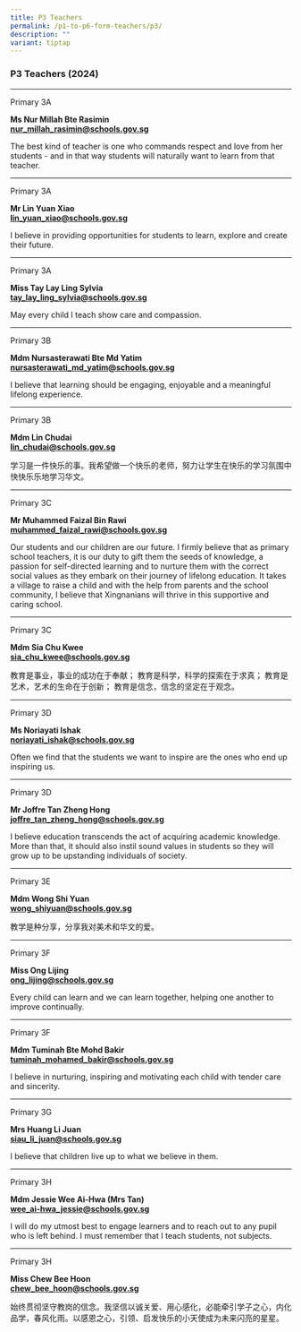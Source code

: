 ```yaml
---
title: P3 Teachers
permalink: /p1-to-p6-form-teachers/p3/
description: ""
variant: tiptap
---
```

<h3>P3 Teachers (2024)</h3>
<hr>
<p>Primary 3A</p>
<p><strong>Ms Nur Millah Bte Rasimin</strong> 
<br><strong><a href="mailto:nur_millah_rasimin@schools.gov.sg" rel="noopener noreferrer nofollow" target="_blank">nur_millah_rasimin@schools.gov.sg</a></strong>
</p>
<p>The best kind of teacher is one who commands respect and love from her
students - and in that way students will naturally want to learn from that
teacher.</p>
<hr>
<p>Primary 3A</p>
<p><strong>Mr Lin Yuan Xiao</strong> 
<br><strong><a href="mailto:lin_yuan_xiao@schools.gov.sg" rel="noopener noreferrer nofollow" target="_blank">lin_yuan_xiao@schools.gov.sg</a></strong>
</p>
<p>I believe in providing opportunities for students to learn, explore and
create their future.</p>
<hr>
<p>Primary 3A</p>
<p><strong>Miss Tay Lay Ling Sylvia</strong>
<br><strong><a href="mailto:tay_lay_ling_sylvia@schools.gov.sg" rel="noopener noreferrer nofollow" target="_blank">tay_lay_ling_sylvia@schools.gov.sg</a></strong>
</p>
<p>May every child I&nbsp;teach&nbsp;show care and compassion.</p>
<hr>
<p>Primary 3B</p>
<p><strong>Mdm Nursasterawati Bte Md Yatim</strong> 
<br><strong><a href="mailto:nursasterawati_md_yatim@schools.gov.sg" rel="noopener noreferrer nofollow" target="_blank">nursasterawati_md_yatim@schools.gov.sg</a></strong>
</p>
<p>I believe that learning should be engaging, enjoyable and a meaningful
lifelong experience.</p>
<hr>
<p>Primary 3B</p>
<p><strong>Mdm Lin Chudai</strong> 
<br><strong><a href="mailto:lin_chudai@schools.gov.sg" rel="noopener noreferrer nofollow" target="_blank">lin_chudai@schools.gov.sg</a></strong>
</p>
<p>学习是一件快乐的事。我希望做一个快乐的老师，努力让学生在快乐的学习氛围中快快乐乐地学习华文。</p>
<hr>
<p>Primary 3C</p>
<p><strong>Mr Muhammed Faizal Bin Rawi</strong> 
<br><strong><a href="mailto:muhammed_faizal_rawi@schools.gov.sg" rel="noopener noreferrer nofollow" target="_blank">muhammed_faizal_rawi@schools.gov.sg</a></strong>
</p>
<p>Our students and our children are our future. I firmly believe that as
primary school teachers, it is our duty to gift them the seeds of knowledge,
a passion for self-directed learning and to nurture them with the correct
social values as they embark on their journey of lifelong education. It
takes a village to raise a child and with the help from parents and the
school community, I believe that Xingnanians will thrive in this supportive
and caring school.</p>
<hr>
<p>Primary 3C</p>
<p><strong>Mdm Sia Chu Kwee</strong> 
<br><strong><a href="mailto:sia_chu_kwee@schools.gov.sg" rel="noopener noreferrer nofollow" target="_blank">sia_chu_kwee@schools.gov.sg</a></strong>
</p>
<p>教育是事业，事业的成功在于奉献； 教育是科学，科学的探索在于求真； 教育是艺术，艺术的生命在于创新； 教育是信念，信念的坚定在于观念。</p>
<hr>
<p>Primary 3D</p>
<p><strong>Ms Noriayati Ishak</strong> 
<br><strong><a href="mailto:noriayati_ishak@schools.gov.sg" rel="noopener noreferrer nofollow" target="_blank">noriayati_ishak@schools.gov.sg</a></strong>
</p>
<p>Often we find that the students we want to inspire are the ones who end
up inspiring us.</p>
<hr>
<p>Primary 3D</p>
<p><strong>Mr Joffre Tan Zheng Hong</strong>
<br><strong><a href="mailto:joffre_tan_zheng_hong@schools.gov.sg" rel="noopener noreferrer nofollow" target="_blank">joffre_tan_zheng_hong@schools.gov.sg</a></strong>
</p>
<p>I believe education transcends the act of acquiring academic knowledge.
More than that, it should also instil sound values in students so they
will grow up to be upstanding individuals of society.</p>
<hr>
<p>Primary 3E</p>
<p><strong>Mdm Wong Shi Yuan</strong> 
<br><strong><a href="mailto:wong_shiyuan@schools.gov.sg" rel="noopener noreferrer nofollow" target="_blank">wong_shiyuan@schools.gov.sg</a></strong>
</p>
<p>教学是种分享，分享我对美术和华文的爱。</p>
<hr>
<p>Primary 3F</p>
<p><strong>Miss Ong Lijing</strong> 
<br><strong><a href="mailto:ong_lijing@schools.gov.sg" rel="noopener noreferrer nofollow" target="_blank">ong_lijing@schools.gov.sg</a></strong>
</p>
<p>Every child can learn and we can learn together, helping one another to
improve continually.</p>
<hr>
<p>Primary 3F</p>
<p><strong>Mdm Tuminah Bte Mohd Bakir</strong> 
<br><strong><a href="mailto:tuminah_mohamed_bakir@schools.gov.sg" rel="noopener noreferrer nofollow" target="_blank">tuminah_mohamed_bakir@schools.gov.sg</a></strong>
</p>
<p>I believe in nurturing, inspiring and motivating each child with tender
care and sincerity.</p>
<hr>
<p>Primary 3G</p>
<p><strong>Mrs Huang Li Juan</strong> 
<br><strong><a href="mailto:siau_li_juan@schools.gov.sg" rel="noopener noreferrer nofollow" target="_blank">siau_li_juan@schools.gov.sg</a></strong>
</p>
<p>I believe that children live up to what we believe in them.</p>
<hr>
<p>Primary 3H</p>
<p><strong>Mdm Jessie Wee Ai-Hwa (Mrs Tan)</strong> 
<br><strong><a href="mailto:wee_ai-hwa_jessie@schools.gov.sg" rel="noopener noreferrer nofollow" target="_blank">wee_ai-hwa_jessie@schools.gov.sg</a></strong>
</p>
<p>I will do my utmost best to engage learners and to reach out to any pupil
who is left behind. I must remember that I teach students, not subjects.</p>
<hr>
<p>Primary 3H</p>
<p><strong>Miss Chew Bee Hoon</strong> 
<br><strong><a href="mailto:chew_bee_hoon@schools.gov.sg" rel="noopener noreferrer nofollow" target="_blank">chew_bee_hoon@schools.gov.sg</a></strong>
</p>
<p>始终贯彻坚守教岗的信念。我坚信以诚关爱、用心感化，必能牵引学子之心，内化品学，春风化雨。以感恩之心，引领、启发快乐的小天使成为未来闪亮的星星。</p>
